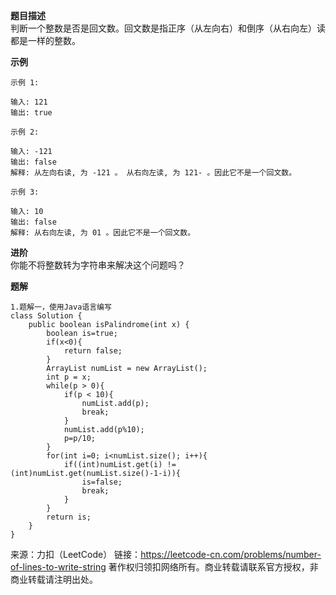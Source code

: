 **题目描述**  
	判断一个整数是否是回文数。回文数是指正序（从左向右）和倒序（从右向左）读都是一样的整数。

**示例**  
```
示例 1:

输入: 121
输出: true
```
```
示例 2:

输入: -121
输出: false
解释: 从左向右读, 为 -121 。 从右向左读, 为 121- 。因此它不是一个回文数。
```
```
示例 3:

输入: 10
输出: false
解释: 从右向左读, 为 01 。因此它不是一个回文数。
```

**进阶**  
	你能不将整数转为字符串来解决这个问题吗？
	
**题解**  
```
1.题解一，使用Java语言编写
class Solution {
    public boolean isPalindrome(int x) {
        boolean is=true;
        if(x<0){
            return false;
        }
        ArrayList numList = new ArrayList();
        int p = x;
        while(p > 0){
            if(p < 10){
                numList.add(p);
                break;
            }
            numList.add(p%10);
            p=p/10;
        }
        for(int i=0; i<numList.size(); i++){
            if((int)numList.get(i) != (int)numList.get(numList.size()-1-i)){
                is=false;
                break;
            }
        }
        return is;
    }
}
```  

来源：力扣（LeetCode）
链接：https://leetcode-cn.com/problems/number-of-lines-to-write-string
著作权归领扣网络所有。商业转载请联系官方授权，非商业转载请注明出处。